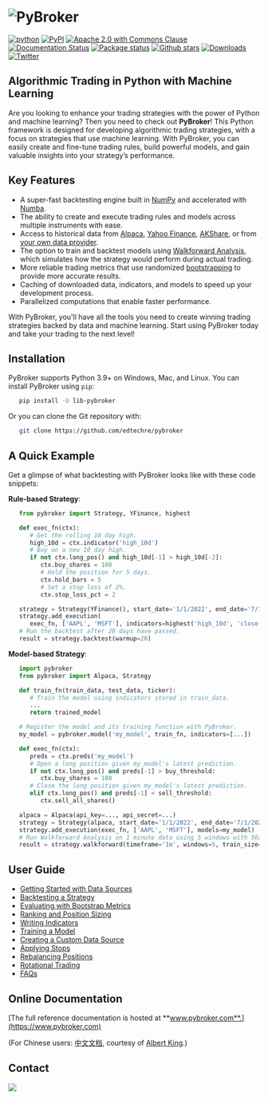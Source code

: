 <h1>
    <img src="https://github.com/edtechre/pybroker/blob/master/docs/_static/pybroker-logo.png?raw=true" alt="PyBroker">
</h1>

[![python](https://img.shields.io/badge/python-v3-brightgreen.svg)](https://www.python.org/)
[![PyPI](https://img.shields.io/badge/pypi-v1.1.24-brightgreen.svg)](https://pypi.org/project/lib-pybroker/)
[![Apache 2.0 with Commons Clause](https://img.shields.io/badge/license-Apache%202.0%20Clause-green)](https://www.pybroker.com/en/latest/license.html)
[![Documentation Status](https://readthedocs.org/projects/pybroker/badge/?version=latest)](https://www.pybroker.com/en/latest/?badge=latest)
[![Package status](https://github.com/edtechre/pybroker/actions/workflows/main.yml/badge.svg?event=push)](https://github.com/edtechre/pybroker/actions)
[![Github stars](https://img.shields.io/github/stars/edtechre/pybroker?style=social)](https://github.com/edtechre/pybroker/)
[![Downloads](https://static.pepy.tech/badge/lib-pybroker)](https://pepy.tech/project/lib-pybroker)
[![Twitter](https://img.shields.io/twitter/follow/libpybroker?style=social)](https://twitter.com/intent/follow?screen_name=libpybroker)

## Algorithmic Trading in Python with Machine Learning

Are you looking to enhance your trading strategies with the power of Python and
machine learning? Then you need to check out **PyBroker**! This Python framework
is designed for developing algorithmic trading strategies, with a focus on
strategies that use machine learning. With PyBroker, you can easily create and
fine-tune trading rules, build powerful models, and gain valuable insights into
your strategy’s performance.

## Key Features

- A super-fast backtesting engine built in [NumPy](https://numpy.org/) and accelerated with [Numba](https://numba.pydata.org/).
- The ability to create and execute trading rules and models across multiple instruments with ease.
- Access to historical data from [Alpaca](https://alpaca.markets/), [Yahoo Finance](https://finance.yahoo.com/), [AKShare](https://github.com/akfamily/akshare), or from [your own data provider](https://www.pybroker.com/en/latest/notebooks/7.%20Creating%20a%20Custom%20Data%20Source.html).
- The option to train and backtest models using [Walkforward Analysis](https://www.pybroker.com/en/latest/notebooks/6.%20Training%20a%20Model.html#Walkforward-Analysis), which simulates how the strategy would perform during actual trading.
- More reliable trading metrics that use randomized [bootstrapping](https://en.wikipedia.org/wiki/Bootstrapping_(statistics)) to provide more accurate results.
- Caching of downloaded data, indicators, and models to speed up your development process.
- Parallelized computations that enable faster performance.

With PyBroker, you'll have all the tools you need to create winning trading
strategies backed by data and machine learning. Start using PyBroker today and
take your trading to the next level!

## Installation

PyBroker supports Python 3.9+ on Windows, Mac, and Linux. You can install
PyBroker using ``pip``:

```bash
   pip install -U lib-pybroker
```

Or you can clone the Git repository with:

```bash
   git clone https://github.com/edtechre/pybroker
```

## A Quick Example

Get a glimpse of what backtesting with PyBroker looks like with these code
snippets:

**Rule-based Strategy**:

```python
   from pybroker import Strategy, YFinance, highest

   def exec_fn(ctx):
      # Get the rolling 10 day high.
      high_10d = ctx.indicator('high_10d')
      # Buy on a new 10 day high.
      if not ctx.long_pos() and high_10d[-1] > high_10d[-2]:
         ctx.buy_shares = 100
         # Hold the position for 5 days.
         ctx.hold_bars = 5
         # Set a stop loss of 2%.
         ctx.stop_loss_pct = 2

   strategy = Strategy(YFinance(), start_date='1/1/2022', end_date='7/1/2022')
   strategy.add_execution(
      exec_fn, ['AAPL', 'MSFT'], indicators=highest('high_10d', 'close', period=10))
   # Run the backtest after 20 days have passed.
   result = strategy.backtest(warmup=20)
```

**Model-based Strategy**:

```python
   import pybroker
   from pybroker import Alpaca, Strategy

   def train_fn(train_data, test_data, ticker):
      # Train the model using indicators stored in train_data.
      ...
      return trained_model

   # Register the model and its training function with PyBroker.
   my_model = pybroker.model('my_model', train_fn, indicators=[...])

   def exec_fn(ctx):
      preds = ctx.preds('my_model')
      # Open a long position given my_model's latest prediction.
      if not ctx.long_pos() and preds[-1] > buy_threshold:
         ctx.buy_shares = 100
      # Close the long position given my_model's latest prediction.
      elif ctx.long_pos() and preds[-1] < sell_threshold:
         ctx.sell_all_shares()

   alpaca = Alpaca(api_key=..., api_secret=...)
   strategy = Strategy(alpaca, start_date='1/1/2022', end_date='7/1/2022')
   strategy.add_execution(exec_fn, ['AAPL', 'MSFT'], models=my_model)
   # Run Walkforward Analysis on 1 minute data using 5 windows with 50/50 train/test data.
   result = strategy.walkforward(timeframe='1m', windows=5, train_size=0.5)
```

## User Guide

- [Getting Started with Data Sources](https://www.pybroker.com/en/latest/notebooks/1.%20Getting%20Started%20with%20Data%20Sources.html)
- [Backtesting a Strategy](https://www.pybroker.com/en/latest/notebooks/2.%20Backtesting%20a%20Strategy.html)
- [Evaluating with Bootstrap Metrics](https://www.pybroker.com/en/latest/notebooks/3.%20Evaluating%20with%20Bootstrap%20Metrics.html)
- [Ranking and Position Sizing](https://www.pybroker.com/en/latest/notebooks/4.%20Ranking%20and%20Position%20Sizing.html)
- [Writing Indicators](https://www.pybroker.com/en/latest/notebooks/5.%20Writing%20Indicators.html)
- [Training a Model](https://www.pybroker.com/en/latest/notebooks/6.%20Training%20a%20Model.html)
- [Creating a Custom Data Source](https://www.pybroker.com/en/latest/notebooks/7.%20Creating%20a%20Custom%20Data%20Source.html)
- [Applying Stops](https://www.pybroker.com/en/latest/notebooks/8.%20Applying%20Stops.html)
- [Rebalancing Positions](https://www.pybroker.com/en/latest/notebooks/9.%20Rebalancing%20Positions.html)
- [Rotational Trading](https://www.pybroker.com/en/latest/notebooks/10.%20Rotational%20Trading.html)
- [FAQs](https://www.pybroker.com/en/latest/notebooks/FAQs.html)

## Online Documentation

[The full reference documentation is hosted at **www.pybroker.com**.](https://www.pybroker.com)

(For Chinese users: [中文文档](https://www.pybroker.com/zh_CN/latest/), courtesy of [Albert King](https://github.com/albertandking).)

## Contact

<img src="https://github.com/edtechre/pybroker/blob/master/docs/_static/email-image.png?raw=true">
